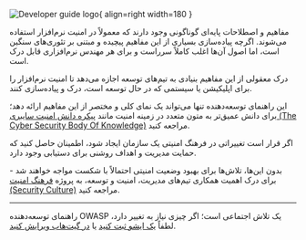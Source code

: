 ![Developer guide logo](../../assets/images/dg_logo.png "OWASP Developer Guide"){ align=right width=180 }

مفاهیم و اصطلاحات پایه‌ای گوناگونی وجود دارند که معمولاً در امنیت نرم‌افزار استفاده می‌شوند.
اگرچه پیاده‌سازی بسیاری از این مفاهیم پیچیده و مبتنی بر تئوری‌های سنگین است، اما اصول آن‌ها اغلب
کاملاً سرراست و برای هر مهندس نرم‌افزاری قابل درک است.

درک معقولی از این مفاهیم بنیادی به تیم‌های توسعه اجازه می‌دهد تا امنیت نرم‌افزار را برای اپلیکیشن یا
سیستمی که در حال توسعه است، درک و پیاده‌سازی کنند.

این راهنمای توسعه‌دهنده تنها می‌تواند یک نمای کلی و مختصر از این مفاهیم ارائه دهد؛ برای دانش عمیق‌تر
به متون متعدد در زمینه امنیت مانند
[پیکره دانش امنیت سایبری (The Cyber Security Body Of Knowledge)](https://www.cybok.org/) مراجعه کنید.

اگر قرار است تغییراتی در فرهنگ امنیتی یک سازمان ایجاد شود، اطمینان حاصل کنید که حمایت مدیریت و اهداف
روشنی برای دستیابی وجود دارد.

بدون این‌ها، تلاش‌ها برای بهبود وضعیت امنیتی احتمالاً با شکست مواجه خواهند شد - برای درک اهمیت همکاری
تیم‌های مدیریت، امنیت و توسعه، به پروژه
[فرهنگ امنیت (Security Culture)][culturegoal]
مراجعه کنید.

---

راهنمای توسعه‌دهنده OWASP یک تلاش اجتماعی است؛ اگر چیزی نیاز به تغییر دارد، لطفاً
[یک ایشو ثبت کنید][issue0400] یا [در گیت‌هاب ویرایش کنید][edit0400].

[culturegoal]: https://owasp.org/www-project-security-culture/stable/3-Goal_Setting_and_Security_Team_Collaboration/
[edit0400]: https://github.com/OWASP/DevGuide/blob/main/docs/en/02-foundations/index.md
[issue0400]: https://github.com/OWASP/DevGuide/issues/new?labels=enhancement&template=request.md&title=Update:%2002-foundations/index
